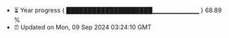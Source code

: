 - ⏳ Year progress { ████████████████████▁▁▁▁▁▁▁▁▁▁ } 68.89 %
- ⏰ Updated on Mon, 09 Sep 2024 03:24:10 GMT

